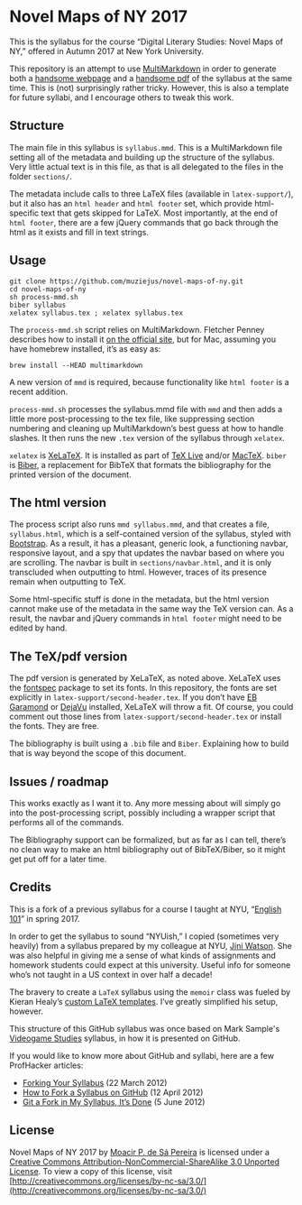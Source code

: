 # Novel Maps of NY 2017

This is the syllabus for the course “Digital Literary Studies: Novel Maps of
NY,” offered in Autumn 2017 at New York University.

This repository is an attempt to use
[MultiMarkdown](http://fletcher.github.io/MultiMarkdown-5/) in order to
generate both a [handsome
webpage](https://muziejus.github.io/novel-maps-of-ny-2017/syllabus.html) and a
[handsome pdf](https://muziejus.github.io/novel-maps-of-ny-2017/syllabus.pdf) of the
syllabus at the same time. This is (not) surprisingly rather tricky. However,
this is also a template for future syllabi, and I encourage others to tweak
this work.

## Structure

The main file in this syllabus is `syllabus.mmd`. This is a MultiMarkdown file
setting all of the metadata and building up the structure of the syllabus. Very
little actual text is in this file, as that is all delegated to the files in
the folder `sections/`.

The metadata include calls to three LaTeX files (available in
`latex-support/`), but it also has an `html header` and `html footer` set,
which provide html-specific text that gets skipped for LaTeX. Most importantly,
at the end of `html footer`, there are a few jQuery commands that go back
through the html as it exists and fill in text strings.

## Usage

```
git clone https://github.com/muziejus/novel-maps-of-ny.git
cd novel-maps-of-ny
sh process-mmd.sh
biber syllabus
xelatex syllabus.tex ; xelatex syllabus.tex
```

The `process-mmd.sh` script relies on MultiMarkdown. Fletcher Penney describes how to install it [on the
official site](http://fletcher.github.io/MultiMarkdown-5/installation.html),
but for Mac, assuming you have homebrew installed, it’s as easy as:

```
brew install --HEAD multimarkdown
```

A new version of `mmd` is required, because functionality like `html footer` is
a recent addition.

`process-mmd.sh` processes the syllabus.mmd file with `mmd` and then adds a
little more post-processing to the tex file, like suppressing section numbering
and cleaning up MultiMarkdown’s best guess at how to handle slashes. It then
runs the new `.tex` version of the syllabus through `xelatex`.

`xelatex` is [XeLaTeX](https://en.wikipedia.org/wiki/XeTeX). It is installed as
part of [TeX Live](https://www.tug.org/texlive/) and/or
[MacTeX](https://tug.org/mactex). `biber` is
[Biber](http://biblatex-biber.sourceforge.net/), a replacement for BibTeX that
formats the bibliography for the printed version of the document.

## The html version

The process script also runs `mmd syllabus.mmd`, and that creates a file,
`syllabus.html`, which is a self-contained version of the syllabus, styled with
[Bootstrap](http://getbootstrap.com). As a result, it has a pleasant, generic
look, a functioning navbar, responsive layout, and a spy that updates the
navbar based on where you are scrolling. The navbar is built in
`sections/navbar.html`, and it is only transcluded when outputting to html.
However, traces of its presence remain when outputting to TeX. 

Some html-specific stuff is done in the metadata, but the html version cannot
make use of the metadata in the same way the TeX version can. As a result, the
navbar and jQuery commands in `html footer` might need to be edited by hand.

## The TeX/pdf version

The pdf version is generated by XeLaTeX, as noted above. XeLaTeX uses the
[fontspec](http://ctan.org/pkg/fontspec) package to set its fonts. In this
repository, the fonts are set explicitly in `latex-support/second-header.tex`.
If you don’t have [EB
Garamond](https://www.google.com/fonts/specimen/EB+Garamond) or
[DejaVu](http://dejavu-fonts.org/wiki/Main_Page) installed, XeLaTeX will throw
a fit. Of course, you could comment out those lines from
`latex-support/second-header.tex` or install the fonts. They are free.

The bibliography is built using a `.bib` file and `Biber`. Explaining how to
build that is way beyond the scope of this document.

## Issues / roadmap

This works exactly as I want it to. Any more messing about will simply go into
the post-processing script, possibly including a wrapper script that performs
all of the commands. 

The Bibliography support can be formalized, but as far as I can tell, there’s
no clean way to make an html bibliography out of BibTeX/Biber, so it might get
put off for a later time.

## Credits

This is a fork of a previous syllabus for a course I taught at NYU,
“[English 101](https://github.com/muziejus/english-101-2017)” in spring 2017.

In order to get the syllabus to sound “NYUish,” I copied (sometimes very
heavily) from a syllabus prepared by my colleague at NYU, [Jini
Watson](http://english.fas.nyu.edu/object/JiniWatson.html). She was also
helpful in giving me a sense of what kinds of assignments and homework students
could expect at this university. Useful info for someone who’s not taught in a
US context in over half a decade!

The bravery to create a `LaTeX` syllabus using the `memoir` class was fueled by
Kieran Healy’s [custom LaTeX
templates](http://kjhealy.github.com/latex-custom-kjh). I’ve greatly simplified
his setup, however.

This structure of this GitHub syllabus was once based on Mark Sample's
[Videogame Studies](https://github.com/samplereality/videogame-studies)
syllabus, in how it is presented on GitHub. 

If you would like to know more about GitHub and syllabi, here are a few
ProfHacker articles:

* [Forking Your Syllabus](http://chronicle.com/blogs/profhacker/forking-your-syllabus/39137) (22 March 2012)
* [How to Fork a Syllabus on GitHub](http://chronicle.com/blogs/profhacker/how-to-fork-a-syllabus-on-github/39447) (12 April 2012)
* [Git a Fork in My Syllabus, It’s Done](https://chronicle.com/blogs/profhacker/git-a-fork-in-my-syllabus-its-done/40331) (5 June 2012)

## License

Novel Maps of NY 2017 by [Moacir P. de Sá Pereira](http://moacir.com) is licensed
under a [Creative Commons Attribution-NonCommercial-ShareAlike 3.0 Unported
License](http://creativecommons.org/licenses/by-nc-sa/3.0/). To view a copy of
this license, visit
[http://creativecommons.org/licenses/by-nc-sa/3.0/](http://creativecommons.org/licenses/by-nc-sa/3.0/)
